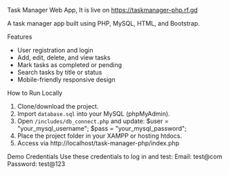 Task Manager Web App, It is live on https://taskmanager-php.rf.gd

A task manager app built using PHP, MySQL, HTML, and Bootstrap.

Features

- User registration and login
- Add, edit, delete, and view tasks
- Mark tasks as completed or pending
- Search tasks by title or status
- Mobile-friendly responsive design


How to Run Locally

1. Clone/download the project.
2. Import `database.sql` into your MySQL (phpMyAdmin).
3. Open `/includes/db_connect.php` and update:
   $user = "your_mysql_username";
   $pass = "your_mysql_password";
4. Place the project folder in your XAMPP or hosting htdocs.
5. Access via http://localhost/task-manager-php/index.php


Demo Credentials
Use these credentials to log in and test:
Email: test@com
Password: test@123
